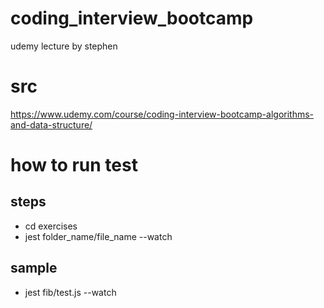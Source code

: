 # coding_interview_bootcamp
udemy lecture by stephen

# src
https://www.udemy.com/course/coding-interview-bootcamp-algorithms-and-data-structure/

# how to run test
## steps
- cd exercises
- jest folder_name/file_name --watch

## sample
- jest fib/test.js --watch

